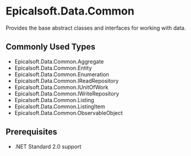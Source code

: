 # Epicalsoft.Data.Common
 
Provides the base abstract classes and interfaces for working with data.

## Commonly Used Types
* Epicalsoft.Data.Common.Aggregate
* Epicalsoft.Data.Common.Entity
* Epicalsoft.Data.Common.Enumeration
* Epicalsoft.Data.Common.IReadRepository
* Epicalsoft.Data.Common.IUnitOfWork
* Epicalsoft.Data.Common.IWriteRepository
* Epicalsoft.Data.Common.Listing
* Epicalsoft.Data.Common.ListingItem
* Epicalsoft.Data.Common.ObservableObject

## Prerequisites
* .NET Standard 2.0 support